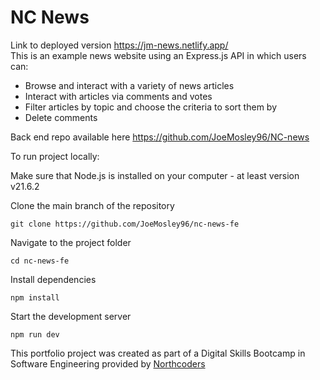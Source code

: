 # NC News
Link to deployed version https://jm-news.netlify.app/  
This is an example news website using an Express.js API in which users can: 
* Browse and interact with a variety of news articles
* Interact with articles via comments and votes
* Filter articles by topic and choose the criteria to sort them by
* Delete comments

Back end repo available here https://github.com/JoeMosley96/NC-news  

To run project locally:  

Make sure that Node.js is installed on your computer - at least version v21.6.2

Clone the main branch of the repository
```
git clone https://github.com/JoeMosley96/nc-news-fe  
```

Navigate to the project folder  
```
cd nc-news-fe  
```

Install dependencies  
```
npm install
```

Start the development server  
```
npm run dev
```

This portfolio project was created as part of a Digital Skills Bootcamp in Software Engineering provided by [Northcoders](https://northcoders.com/)
